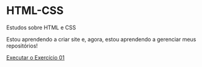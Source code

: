 # HTML-CSS
 Estudos sobre HTML e CSS

Estou aprendendo a criar site e, agora, estou aprendendo a gerenciar meus repositórios!

<a href = "https://paulomiraesteves.github.io/HTML-CSS/exerc%C3%ADcios/ex001/index.html">Executar o Exercício 01</a> 